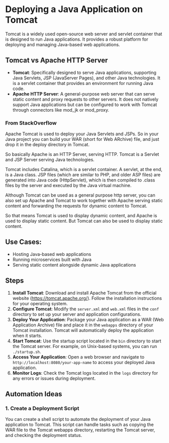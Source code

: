 # Deploying a Java Application on Tomcat

Tomcat is a widely used open-source web server and servlet container that is designed to run Java applications. It provides a robust platform for deploying and managing Java-based web applications.

## Tomcat vs Apache HTTP Server
- **Tomcat**: Specifically designed to serve Java applications, supporting Java Servlets, JSP (JavaServer Pages), and other Java technologies. It is a servlet container that provides an environment for running Java code.
- **Apache HTTP Server**: A general-purpose web server that can serve static content and proxy requests to other servers. It does not natively support Java applications but can be configured to work with Tomcat through connectors like mod_jk or mod_proxy.

### From StackOverflow
Apache Tomcat is used to deploy your Java Servlets and JSPs. So in your Java project you can build your WAR (short for Web ARchive) file, and just drop it in the deploy directory in Tomcat.

So basically Apache is an HTTP Server, serving HTTP. Tomcat is a Servlet and JSP Server serving Java technologies.

Tomcat includes Catalina, which is a servlet container. A servlet, at the end, is a Java class. JSP files (which are similar to PHP, and older ASP files) are generated into Java code (HttpServlet), which is then compiled to .class files by the server and executed by the Java virtual machine.

Although Tomcat can be used as a general purpose http server, you can also set up Apache and Tomcat to work together with Apache serving static content and forwarding the requests for dynamic content to Tomcat.

So that means Tomcat is used to display dynamic content, and Apache is used to display static content. But Tomcat can also be used to display static content.

## Use Cases:
- Hosting Java-based web applications
- Running microservices built with Java
- Serving static content alongside dynamic Java applications

## Steps
1. **Install Tomcat**: Download and install Apache Tomcat from the official website (https://tomcat.apache.org/). Follow the installation instructions for your operating system.
2. **Configure Tomcat**: Modify the `server.xml` and `web.xml` files in the `conf` directory to set up your server and application configurations.
3. **Deploy Your Application**: Package your Java application as a WAR (Web Application Archive) file and place it in the `webapps` directory of your Tomcat installation. Tomcat will automatically deploy the application when it starts.
4. **Start Tomcat**: Use the startup script located in the `bin` directory to start the Tomcat server. For example, on Unix-based systems, you can run `./startup.sh`.
5. **Access Your Application**: Open a web browser and navigate to `http://localhost:8080/your-app-name` to access your deployed Java application. 
6. **Monitor Logs**: Check the Tomcat logs located in the `logs` directory for any errors or issues during deployment.

## Automation Ideas
### 1. Create a Deployment Script
You can create a shell script to automate the deployment of your Java application to Tomcat. This script can handle tasks such as copying the WAR file to the Tomcat webapps directory, restarting the Tomcat server, and checking the deployment status.